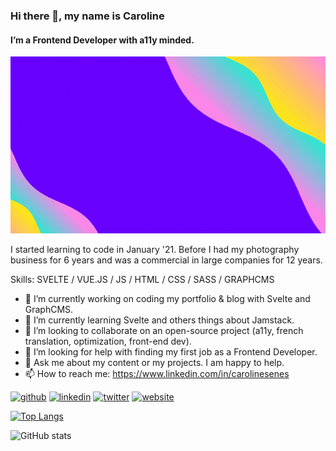 ### Hi there 👋, my name is Caroline
#### I’m a Frontend Developer with a11y minded.
![I’m a Frontend Developer with a11y minded.](https://github.com/CarolineSenes/CarolineSenes/blob/master/banner720.gif)

I started learning to code in January '21. Before I had my photography business for 6 years and was a commercial in large companies for 12 years.

Skills: SVELTE / VUE.JS / JS / HTML / CSS / SASS / GRAPHCMS

- 🔭 I’m currently working on coding my portfolio & blog with Svelte and GraphCMS. 
- 🌱 I’m currently learning Svelte and others things about Jamstack. 
- 👯 I’m looking to collaborate on an open-source project (a11y, french translation, optimization, front-end dev). 
- 🤔 I’m looking for help with finding my first job as a Frontend Developer. 
- 💬 Ask me about my content or my projects. I am happy to help. 
- 📫 How to reach me: https://www.linkedin.com/in/carolinesenes 


[<img src='https://cdn.jsdelivr.net/npm/simple-icons@3.0.1/icons/github.svg' alt='github' height='40'>](https://github.com/carolinesenes)  [<img src='https://cdn.jsdelivr.net/npm/simple-icons@3.0.1/icons/linkedin.svg' alt='linkedin' height='40'>](https://www.linkedin.com/in/carolinesenes/)  [<img src='https://cdn.jsdelivr.net/npm/simple-icons@3.0.1/icons/twitter.svg' alt='twitter' height='40'>](https://twitter.com/senes_caroline)  [<img src='https://cdn.jsdelivr.net/npm/simple-icons@3.0.1/icons/icloud.svg' alt='website' height='40'>](https://my-developer-portfolio-theta.vercel.app/)  

[![Top Langs](https://github-readme-stats.vercel.app/api/top-langs/?username=carolinesenes)](https://github.com/anuraghazra/github-readme-stats)

![GitHub stats](https://github-readme-stats.vercel.app/api?username=carolinesenes&show_icons=true)  
